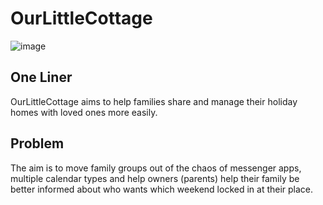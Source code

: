 # OurLittleCottage

![image](https://user-images.githubusercontent.com/62886081/219844790-a7aac80a-31ec-4027-85d2-26f3e2b6ba29.png)
<br>
<h2>One Liner</h2>
OurLittleCottage aims to help families share and manage their holiday homes with loved ones more easily.
<h2>Problem</h2>
The aim is to move family groups out of the chaos of 
messenger apps, multiple calendar types and help owners (parents) help their family be better informed about who wants which weekend locked in at their place.
